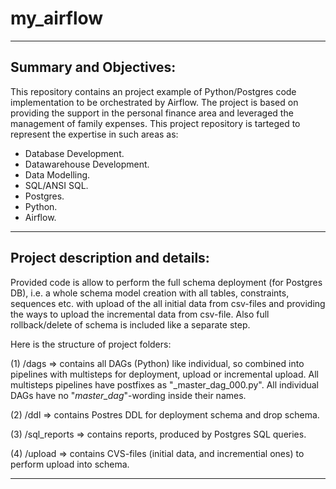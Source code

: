 # my_airflow
-----------------------
Summary and Objectives: 
-----------------------
This repository contains an project example of Python/Postgres code implementation to be orchestrated by Airflow.
The project is based on providing the support in the personal finance area and leveraged the management of family expenses.
This project repository is tarteged to represent the expertise in such areas as:
  - Database Development.
  - Datawarehouse Development.
  - Data Modelling.
  - SQL/ANSI SQL.
  - Postgres.
  - Python.
  - Airflow.

--------------------------------
Project description and details:
--------------------------------
Provided code is allow to perform the full schema deployment (for Postgres DB), 
i.e. a whole schema model creation with all tables, constraints, sequences etc.
with upload of the all initial data from csv-files 
and providing the ways to upload the incremental data from csv-file.
Also full rollback/delete of schema is included like a separate step.

Here is the structure of project folders:

(1) /dags => contains all DAGs (Python) like individual, so combined into pipelines with multisteps for deployment, 
upload or incremental upload.
All multisteps pipelines have postfixes as "_master_dag_000.py".
All individual DAGs have no "_master_dag_"-wording inside their names.

(2) /ddl => contains Postres DDL for deployment schema and drop schema.

(3) /sql_reports => contains reports, produced by Postgres SQL queries.

(4) /upload => contains CVS-files (initial data, and incremential ones) to perform upload into schema.

--------------------------------
